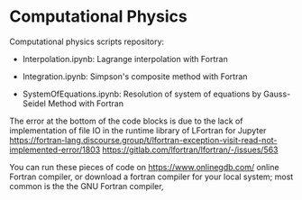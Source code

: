 # Computational Physics

Computational physics scripts repository:

- Interpolation.ipynb: Lagrange interpolation with Fortran

- Integration.ipynb: Simpson's composite method with Fortran

- SystemOfEquations.ipynb: Resolution of system of equations by Gauss-Seidel Method with Fortran


The error at the bottom of the code blocks is due to the lack of implementation of file IO in the runtime library of LFortran for Jupyter
https://fortran-lang.discourse.group/t/lfortran-exception-visit-read-not-implemented-error/1803
https://gitlab.com/lfortran/lfortran/-/issues/563

You can run these pieces of code on https://www.onlinegdb.com/ online Fortran compiler, or download a fortran compiler for your local system; most common is the the GNU Fortran compiler,
